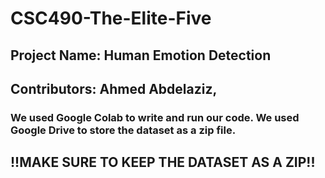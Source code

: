 # CSC490-The-Elite-Five
## Project Name: Human Emotion Detection
## Contributors: Ahmed Abdelaziz, 

### We used Google Colab to write and run our code. We used Google Drive to store the dataset as a zip file. 
## !!MAKE SURE TO KEEP THE DATASET AS A ZIP!!
